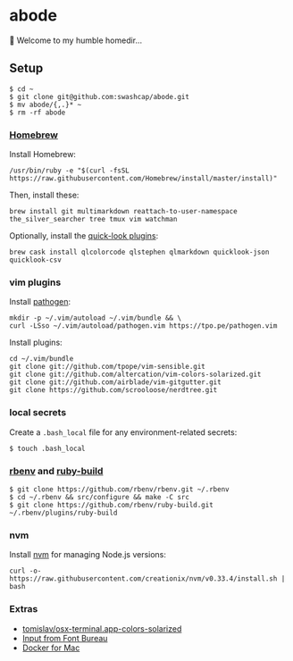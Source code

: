 # abode

🏡 Welcome to my humble homedir…

## Setup

```shell
$ cd ~
$ git clone git@github.com:swashcap/abode.git
$ mv abode/{,.}* ~
$ rm -rf abode
```

### [Homebrew](https://brew.sh)

Install Homebrew:

```shell
/usr/bin/ruby -e "$(curl -fsSL https://raw.githubusercontent.com/Homebrew/install/master/install)"
```

Then, install these:

```shell
brew install git multimarkdown reattach-to-user-namespace the_silver_searcher tree tmux vim watchman
```

Optionally, install the [quick-look plugins](https://github.com/sindresorhus/quick-look-plugins):

```shell
brew cask install qlcolorcode qlstephen qlmarkdown quicklook-json quicklook-csv
```

### vim plugins

Install [pathogen](https://github.com/tpope/vim-pathogen/):

```shell
mkdir -p ~/.vim/autoload ~/.vim/bundle && \
curl -LSso ~/.vim/autoload/pathogen.vim https://tpo.pe/pathogen.vim
```

Install plugins:

```shell
cd ~/.vim/bundle
git clone git://github.com/tpope/vim-sensible.git
git clone git://github.com/altercation/vim-colors-solarized.git
git clone git://github.com/airblade/vim-gitgutter.git
git clone https://github.com/scrooloose/nerdtree.git
```

### local secrets

Create a `.bash_local` file for any environment-related secrets:

```shell
$ touch .bash_local
```

### [rbenv](https://github.com/rbenv/rbenv) and [ruby-build](https://github.com/rbenv/ruby-build#readme)

```shell
$ git clone https://github.com/rbenv/rbenv.git ~/.rbenv
$ cd ~/.rbenv && src/configure && make -C src
$ git clone https://github.com/rbenv/ruby-build.git ~/.rbenv/plugins/ruby-build
```

### nvm

Install [nvm](https://github.com/creationix/nvm) for managing Node.js versions:

```shell
curl -o- https://raw.githubusercontent.com/creationix/nvm/v0.33.4/install.sh | bash
```

### Extras

* [tomislav/osx-terminal.app-colors-solarized](https://github.com/tomislav/osx-terminal.app-colors-solarized)
* [Input from Font Bureau](http://input.fontbureau.com)
* [Docker for Mac](https://www.docker.com/docker-mac)

